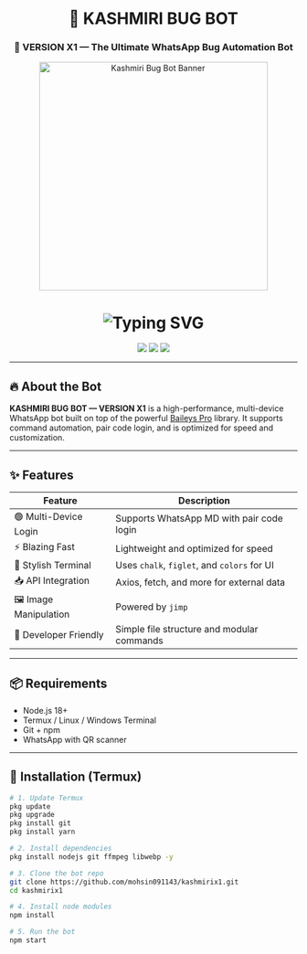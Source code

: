<h1 align="center">🐞 KASHMIRI BUG BOT</h1>
<h3 align="center">🚀 VERSION X1 — The Ultimate WhatsApp Bug Automation Bot</h3>

<p align="center">
  <img src="https://i.ibb.co/spG53SbJ/kashmiri.png" alt="Kashmiri Bug Bot Banner" width="400" />
</p>

<h1 align="center">
  <img src="https://readme-typing-svg.demolab.com?font=Fira+Code&weight=900&pause=1000&color=14FF7C&center=true&vCenter=true&repeat=true&width=435&lines=KASHMIRI+BUG+BOT;VERSION+X1..." alt="Typing SVG" />
</h1>

<p align="center">
  <a href="https://whatsapp.com/channel/0029VaieFO2HFxOtUtwLvQ0b"><img src="https://img.shields.io/badge/Join-WhatsApp%20Channel-green?style=for-the-badge&logo=whatsapp" /></a>
  <a href="https://t.me/kashmiri_botz"><img src="https://img.shields.io/badge/Join-Telegram%20Channel-blue?style=for-the-badge&logo=telegram" /></a>
  <a href="https://t.me/kashmiri1_1"><img src="https://img.shields.io/badge/Contact-Developer-informational?style=for-the-badge&logo=telegram" /></a>
</p>

---

## 🔥 About the Bot

**KASHMIRI BUG BOT — VERSION X1** is a high-performance, multi-device WhatsApp bot built on top of the powerful [Baileys Pro](https://www.npmjs.com) library. It supports command automation, pair code login, and is optimized for speed and customization.

---

## ✨ Features

| Feature                          | Description                                       |
|----------------------------------|---------------------------------------------------|
| 🟢 Multi-Device Login            | Supports WhatsApp MD with pair code login       |
| ⚡ Blazing Fast                  | Lightweight and optimized for speed               |
| 🎨 Stylish Terminal              | Uses `chalk`, `figlet`, and `colors` for UI       |
| 📥 API Integration              | Axios, fetch, and more for external data          |
| 🖼 Image Manipulation            | Powered by `jimp`                                 |
| 🧠 Developer Friendly            | Simple file structure and modular commands        |

---

## 📦 Requirements

- Node.js 18+
- Termux / Linux / Windows Terminal
- Git + npm
- WhatsApp with QR scanner

---

## 🚀 Installation (Termux)

```bash
# 1. Update Termux
pkg update
pkg upgrade
pkg install git
pkg install yarn 

# 2. Install dependencies
pkg install nodejs git ffmpeg libwebp -y

# 3. Clone the bot repo
git clone https://github.com/mohsin091143/kashmirix1.git
cd kashmirix1

# 4. Install node modules
npm install

# 5. Run the bot
npm start
